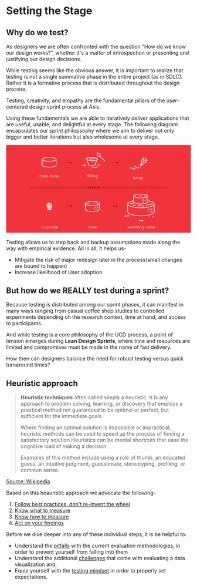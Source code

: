 # Setting the Stage

## Why do we test?

As designers we are often confronted with the question “How do we know our design works?”, whether it's a matter of introspection or presenting and justifying our design decisions.

While testing seems like the obvious answer, it is important to realize that testing is not a single summative phase in the entire project (as in SDLC). Rather it is a formative process that is distributed throughout the design process.

Testing, creativity, and empathy are the fundamental pillars of the user-centered design sprint process at Axis. 

Using these fundamentals we are able to iteratively deliver applications that are useful, usable, and delightful at every stage. The following diagram encapsulates our sprint philopsophy where we aim to deliver not only bigger and better iterations but also wholesome at every stage.

![Cupcake Analogy](../Assets/images/cupcake-mvp.png)

Testing allows us to step back and backup assumptions made along the way with empirical evidence. 
All in all, it helps us-

- Mitigate the risk of major redesign later in the process(small changes are bound to happen)
- Increase likelihood of User adoption

## But how do we REALLY test during a sprint?

Because testing is distributed among our sprint phases, it can manifest in many ways ranging from casual coffee shop studies to controlled experiments depending on the research context, time at hand, and access to participants.

And while testing is a core philosophy of the UCD process, a point of tension emerges during **Lean Design Sprints**, where time and resources are limited and compromises must be made in the name of fast delivery.

How then can designers balance the need for robust testing versus quick turnaround times?

## Heuristic approach

> **Heuristic techniques** often called simply a heuristic. It is any approach to problem solving, learning, or discovery that employs a practical method not guaranteed to be optimal or perfect, but sufficient for the immediate goals. 
>
> Where finding an optimal solution is impossible or impractical, heuristic methods can be used to speed up the process of finding a satisfactory solution.Heuristics can be mental shortcuts that ease the cognitive load of making a decision. 
>
> Examples of this method include using a rule of thumb, an educated guess, an intuitive judgment, guesstimate, stereotyping, profiling, or common sense.

[Source: Wikipedia](https://en.wikipedia.org/wiki/Heuristic)

Based on this heauristic approach we advocate the following-
1. [Follow best practices, don't re-invent the wheel](../1.Following-best-practices)
2. [Know what to measure](../2.Determining-what-to-measure)
3. [Know how to measure](../3.Planning-the-Test)
4. [Act on your findings](/4.Conveying-Test-Results)

Before we dive deeper into any of these individual steps, it is be helpful to:
- Understand the [pitfalls](Pitfalls.md) with the current evaluation methodologies, in order to prevent yourself from falling into them
- Understand the additional [challenges](Challenges.md) that come with evaluating a data visualization and, 
- Equip yourself with the [testing mindset](TestingMindset.md) in order to properly set expectations.


